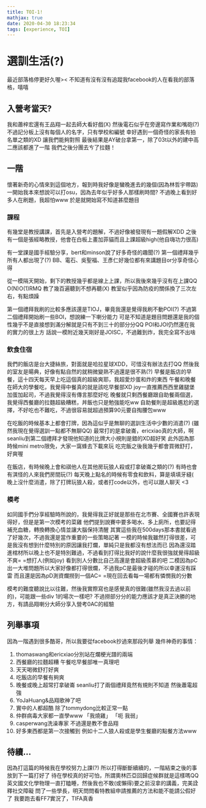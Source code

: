```yaml
---
title: TOI-1!
mathjax: true
date: 2020-04-30 18:23:34
tags: [experience, TOI]
---
```

# 選訓生活(?)

最近部落格停更好久喔><
不知道有沒有沒有追蹤我facebook的人在看我的部落格，嘻嘻

## 入營考當天?
我和蕭梓宏還有王品翔一起去師大看好戲(X)
然後電石似乎在旁邊寫作業和嘴砲(?)
不過記分板上沒有每個人的名字，只有學校和編號
幸好遇到一個奇怪的家長有拍名單之類的XD 讓我們能夠對照
最後結果是AY破台拿第一，除了03t以外的建中高二應該都進了一階
我們之後分團去ㄘ了拉麵！

## 一階
懷著新奇的心情來到這個地方，報到時我好像是蠻晚進去的幾個(因為林哲宇帶路)
一開始我本來想說可以打osu，因為去年似乎好多人那樣刷時間?
不過晚上看到好多人在刷題，我超怕www
於是就開始寫不知道甚麼題目

### 課程
有幾堂是教授講課，首先是入營考的題解，不過好像被發現有一題假解XDD
之後有一個是張經略教授，他會在白板上畫加菲貓而且上課超級high(他自嗨功力很高)

有一堂課是國手經驗分享，bert和minson說了好多奇怪的趣聞(?)
第一個禮拜幾乎所有人都出現了(?) BB、電石、吳聖福、王彥仁好幾位都有來講題目or分享奇怪心得

從一模隔天開始，剩下的教授幾乎都是線上上課，所以我後來幾乎沒有在上課QQ
O(N)O(1)RMQ 教了幾百遍聽到不想再聽(X)
教室似乎因為防疫的關係換了三次左右，有點煩躁

第一個禮拜我刷的比較多應該還是TIOJ，畢竟我還是覺得我刷不動POI(?)
不過第二個禮拜開始刷一些BOI，想說練一下喇分能力
可是不知道是題目問題還是我的個性幾乎不是直接想到滿分解就是只有不到三十的部分分QQ
POI和JOI仍然還在我的實力的很上方
話說一模附近幾天剛好是JOISC，不過難到炸，我完全寫不出啥

### 飲食住宿
我們的飯店是台大捷絲旅，對面就是哈拉星球XDD，可惜沒有辦法去打QQ
然後我的室友是暘典，好像有點自然的就稍微變熟不過還是很不熟(?)
早餐是飯店的早餐，這十四天每天早上吃這個真的超級爽耶，我超愛炒蛋和炸的東西
午餐和晚餐在師大的學餐吃，我覺得中餐真的就是該吃早餐部XD
joy一直推薦西西里雞腿堡加蛋加起司，不過我覺得沒有傳言那麼好吃
晚餐就只剩西餐廳跟自助餐兩個選，我覺得西餐廳的拉麵超級糟糕，丼飯也只是勉強能吃ww
自助餐則是超級尷尬的選擇，不好吃也不難吃，不過很容易就超過預算90元要自掏腰包www

在吃飯的時候基本上都會打牌，因為這似乎是無聊的選訓生活中少數的消遣(?) (雖然我現在覺得選訓一點都不無聊QQ)
最常打的是拿破崙，ericxiao真的大師，啊seanliu到第二個禮拜才發現他知道的比牌大小規則是錯的XD超好笑
此外因為那時候mini metro限免，大家一窩蜂去下載來玩
吃完飯之後我幾乎都會買微舒打，好爽喔

在飯店，有時候晚上會和祺他人在其他房玩狼人殺或打拿破崙之類的(?)
有時也會有淇怪的人來我們房間玩(?)
每天晚上點名的時候有零食和飲料，算是填填牙縫(
晚上沒什麼消遣，除了打牌玩狼人殺，或者打code以外，也可以跟人聊天 <3

### 模考
如同國手們分享經驗時所說的，我覺得我正好就是那些在北市賽、全國賽也許表現得好，但是是第一次模考的菜雞
他們提到說賽中要多喝水、多上廁所，也要記得補充血糖，轉換轉換心情並讓大腦保持清醒
其實這些我在500days那本書就看過了好幾次，不過我還是當作重要的一些策略記著
一模的時候我雖然打得很差，可是我沒有想到什麼特別的原因讓我打爛，單純只是我都沒有想法而已
因為還沒踏進棺材所以晚上也不是特別難過，不過看到打得比我好的說什麼我很強就覺得超級不爽= =想打人(例如joy)
看到別人分數比自己高還是會超級羨慕的吧
二模因為pC出一大堆問題所以大家好像都打得很爛，不過我pC是最後才碰的所以幸運沒有踩雷
而且還是因為pD測資爛撈到一個AC= =現在回去看每一場都有憐憫我的分數

模考的難度聽說比以往難，然後我實際寫也是感覺真的很難(雖然我沒去過以前的)，可能跟一些div 1的場次一樣吧?
不過撈部分分的能力應該才是真正決勝的地方，有請品翔喇分大師分享入營考0AC的經驗

## 列舉事項
因為一階遇到很多酷哥，所以我要從facebook抄過來那段列舉
幾件神奇的事情：
1. thomaswang和ericxiao分別站在爛梗光譜的兩端
2. 西餐廳的拉麵超糟 午餐吃早餐部唯一真理吧
3. 天天喝微舒打好爽
4. 吃飯店的早餐有夠爽
5. 晚餐或晚上超常打拿破崙 seanliu打了兩個禮拜竟然有規則不知道 然後蕭電超強
6. YoJaHuang&品翔歌神了吧
7. 實中的人都超酷 除了tommydong比較正常一點
8. 仲群病毒大家都一直學www 「我燒雞」 「呃 我弱」
9. casperwang洗澡專家 不過還是教不會品翔
10. 好多東西都是第一次接觸到 例如十二人狼人殺或是學生餐廳的點餐方法www

## 待續...
因為打這篇的時候我在學校努力上課(?) 所以打得斷斷續續的，一階結束之後的事放到下一篇打好了
待在學校真的好可怕，所謂奧林匹亞回歸症候群就是這樣嗎QQ
英文國文化學物理一直打瞌睡，然後我也不敢(或懶得)要之前沒拿的講義，完美詮釋社交障礙
問了一些學長，明天問問看特教組申請推薦的方法和能不能請公假好了
我要跑去看FF7實況了，TIFA真香